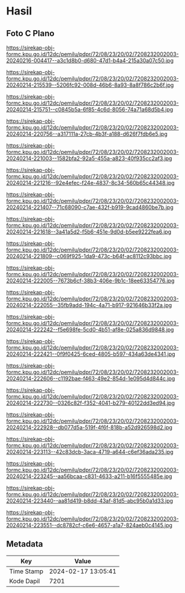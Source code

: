 # Hasil

## Foto C Plano

https://sirekap-obj-formc.kpu.go.id/12dc/pemilu/pdpr/72/08/23/20/02/7208232002003-20240216-004417--a3c1d8b0-d680-47d1-b4a4-215a30a07c50.jpg

https://sirekap-obj-formc.kpu.go.id/12dc/pemilu/pdpr/72/08/23/20/02/7208232002003-20240214-215539--5206fc92-008d-46b6-8a93-8a8f786c2b6f.jpg

https://sirekap-obj-formc.kpu.go.id/12dc/pemilu/pdpr/72/08/23/20/02/7208232002003-20240214-215751--c0845b5a-6f85-4c6d-8056-74a71a68d5b4.jpg

https://sirekap-obj-formc.kpu.go.id/12dc/pemilu/pdpr/72/08/23/20/02/7208232002003-20240214-220756--a317111a-27cb-4b3f-a188-d626f7fdb6e5.jpg

https://sirekap-obj-formc.kpu.go.id/12dc/pemilu/pdpr/72/08/23/20/02/7208232002003-20240214-221003--1582bfa2-92a5-455a-a823-40f935cc2af3.jpg

https://sirekap-obj-formc.kpu.go.id/12dc/pemilu/pdpr/72/08/23/20/02/7208232002003-20240214-221216--92e4efec-f24e-4837-8c34-560b65c44348.jpg

https://sirekap-obj-formc.kpu.go.id/12dc/pemilu/pdpr/72/08/23/20/02/7208232002003-20240214-221407--71c68090-c7ae-432f-b919-9cad4860be7b.jpg

https://sirekap-obj-formc.kpu.go.id/12dc/pemilu/pdpr/72/08/23/20/02/7208232002003-20240214-221618--3a41a5d2-f5b6-451e-9d0d-b5ee9222fea6.jpg

https://sirekap-obj-formc.kpu.go.id/12dc/pemilu/pdpr/72/08/23/20/02/7208232002003-20240214-221809--c069f925-1da9-473c-b64f-ac8112c93bbc.jpg

https://sirekap-obj-formc.kpu.go.id/12dc/pemilu/pdpr/72/08/23/20/02/7208232002003-20240214-222005--7673b6cf-38b3-406e-9b1c-18ee63354776.jpg

https://sirekap-obj-formc.kpu.go.id/12dc/pemilu/pdpr/72/08/23/20/02/7208232002003-20240214-222055--35fb9add-194c-4a71-b917-921646b33f2a.jpg

https://sirekap-obj-formc.kpu.go.id/12dc/pemilu/pdpr/72/08/23/20/02/7208232002003-20240214-222242--f5e698fe-5cd0-4b51-af8e-025a836d9848.jpg

https://sirekap-obj-formc.kpu.go.id/12dc/pemilu/pdpr/72/08/23/20/02/7208232002003-20240214-222421--0f9f0425-6ced-4805-b597-434a63de4341.jpg

https://sirekap-obj-formc.kpu.go.id/12dc/pemilu/pdpr/72/08/23/20/02/7208232002003-20240214-222606--c1192bae-f463-49e2-854d-1e095d4d844c.jpg

https://sirekap-obj-formc.kpu.go.id/12dc/pemilu/pdpr/72/08/23/20/02/7208232002003-20240214-222730--0326c82f-f352-4041-b279-40122dd3ed94.jpg

https://sirekap-obj-formc.kpu.go.id/12dc/pemilu/pdpr/72/08/23/20/02/7208232002003-20240214-222928--db077d5a-519f-4f6f-818b-a52d926598d2.jpg

https://sirekap-obj-formc.kpu.go.id/12dc/pemilu/pdpr/72/08/23/20/02/7208232002003-20240214-223113--42c83dcb-3aca-4719-a644-c6ef36ada235.jpg

https://sirekap-obj-formc.kpu.go.id/12dc/pemilu/pdpr/72/08/23/20/02/7208232002003-20240214-223245--aa56bcaa-c831-4633-a211-b16f5555485e.jpg

https://sirekap-obj-formc.kpu.go.id/12dc/pemilu/pdpr/72/08/23/20/02/7208232002003-20240214-223440--aa81d419-b8dd-43af-81d5-abc95b0a1d33.jpg

https://sirekap-obj-formc.kpu.go.id/12dc/pemilu/pdpr/72/08/23/20/02/7208232002003-20240214-223551--dc8782cf-c6e6-4657-a1a7-824aeb0c4145.jpg


## Metadata

| Key        | Value               |
| ---------- | ------------------- |
| Time Stamp | 2024-02-17 13:05:41 |
| Kode Dapil | 7201                |



